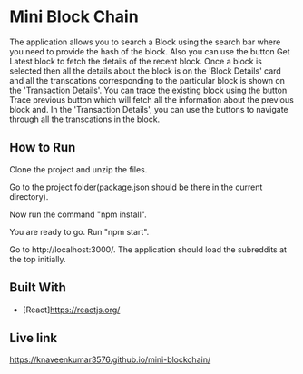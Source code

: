 # Mini Block Chain

The application allows you to search a Block using the search bar where you need to provide the hash of the block. Also you can use the  button Get Latest block to fetch the details of the recent block. Once a block is selected then all the details about the block is on the 'Block Details' card and all the transcations corresponding to the particular block is shown on the 'Transaction Details'. You can trace the existing block using the button Trace previous button which will fetch all the information about the previous block and. In the 'Transaction Details', you can use the buttons to navigate through all the transcations in the block.

## How to Run
Clone the project and unzip the files.

Go to the project folder(package.json should be there in the current directory).

Now run the command "npm install".

You are ready to go. Run "npm start".

Go to http://localhost:3000/. The application should load the subreddits at the top initially.

## Built With

* [React]https://reactjs.org/

## Live link

https://knaveenkumar3576.github.io/mini-blockchain/
